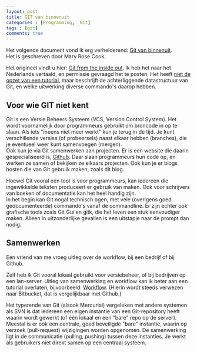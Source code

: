 ```yaml
---
layout: post
title: GIT van binnenuit
categories : [Programming, _Git]
tags : [git]
comments: true
---
```


Het volgende document vond ik erg verhelderend:
<a href="{{ site.baseurl }}/statics/Git van binnenuit.htm" target="_blank">Git van binnenuit</a>.<br> Het is geschreven door Mary Rose Cook.<br>

Het origineel vindt u hier: <a href="https://codewords.recurse.com/issues/two/git-from-the-inside-out" target="_blank">Git from the inside out</a>. Ik heb het naar het Nederlands vertaald, en permissie gevraagd het te posten. Het heeft <u>niet de opzet van een tutorial</u>, maar beschrijft de achterliggende datastructuur van Git, en welke uitwerking diverse commando's daarop hebben.

## Voor wie GIT niet kent

Git is een Versie Beheers Systeem (VCS, Version Control System). Het wordt voornamelijk door programmeurs gebruikt om broncode in op te slaan. Als iets "ineens niet meer werkt" kun je terug in de tijd. Je kunt verschillende versies (of probeersels) naast elkaar hebben (branches), die je eventueel weer kunt samenvoegen (mergen).<br>
Ook kun je via Git samenwerken aan projecten. Er is een website die daarin gespecialiseerd is, [Github](http://github.com/). Daar slaan programmeurs hun code op, en werken ze samen of bekijken ze elkaars projecten. Ook kun je er blogs hosten die van Git gebruik maken, zoals dit blog.

Hoewel Git vooral een tool is voor programmeurs, kan iedereen die ingewikkelde teksten produceert er gebruik van maken. Ook voor schrijvers van boeken of documentatie kan het heel handig zijn.<br>
In het begin kan Git nogal technisch ogen, met vele (overigens goed gedocumenteerde) commando's vanaf de commandline. Er zijn echter ook grafische tools zoals Git Gui en gitk, die het leven een stuk eenvoudiger maken. Alleen in uitzonderlijke gevallen is een uitstapje naar de prompt dan nodig.

## Samenwerken

Een vriend van me vroeg uitleg over de workflow, bij een bedrijf of bij Github.

Zelf heb ik Git vooral lokaal gebruikt voor versiebeheer, of bij bedrijven op een lan-server. Uitleg van samenwerking en workflow kan ik beter aan een tutorial overlaten, bijvoorbeeld: [Workflow](https://www.atlassian.com/git/tutorials/comparing-workflows/forking-workflow).
(Hierin wordt steeds verwezen naar Bitbucket, dat is vergelijkbaar met Github.)

Het typerende van Git (alsook Mercurial) vergeleken met andere systemen als SVN is dat iedereen een eigen instantie van een Git-repository heeft waarin wordt gewerkt (of &eacute;&eacute;n lokaal en een "bare" repo op de server). Meestal is er ook een centrale, goed beveiligde "bare" instantie, waarin op verzoek (pull-request) wijzigingen worden opgenomen. De samenwerking ligt in de communicatie (pulling, pushing) tussen deze instanties. Je werkt als gebruikers niet direkt samen op een centraal systeem.

